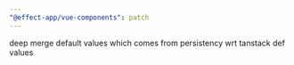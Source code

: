 ```yaml
---
"@effect-app/vue-components": patch
---
```


deep merge default values which comes from persistency wrt tanstack def values

